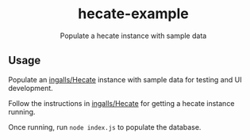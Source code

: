 <h1 align='center'>hecate-example</h1>

<p align=center>Populate a hecate instance with sample data</p>

## Usage

Populate an [ingalls/Hecate](https://github.com/ingalls/hecate) instance with sample data for testing and UI development.

Follow the instructions in [ingalls/Hecate](https://github.com/ingalls/hecate) for getting a hecate instance running.

Once running, run `node index.js` to populate the database.
